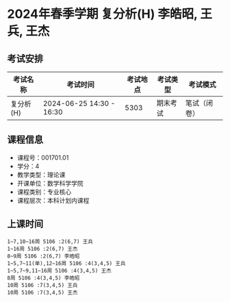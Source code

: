 # 2024年春季学期 复分析(H) 李皓昭, 王兵, 王杰




## 考试安排

| 考试名称 | 考试时间 | 考试地点 | 考试类型 | 考试模式 |
| -------- | -------- | -------- | -------- | -------- |
| 复分析(H) | 2024-06-25 14:30 - 16:30 | 5303 | 期末考试 | 笔试（闭卷） |





## 课程信息

- 课程号：001701.01
- 学分：4
- 教学类型：理论课
- 开课单位：数学科学学院
- 课程类别：专业核心
- 课程层次：本科计划内课程

## 上课时间

```
1~7,10~16周 5106 :2(6,7) 王兵
1~16周 5106 :2(6,7) 王杰
8~9周 5106 :2(6,7) 李皓昭
1~5,7~11(单),12~16周 5106 :4(3,4,5) 王兵
1~5,7~9,11~16周 5106 :4(3,4,5) 王杰
8周 5106 :4(3,4,5) 李皓昭
10周 5106 :7(3,4,5) 王兵
10周 5106 :7(3,4,5) 王杰
```


